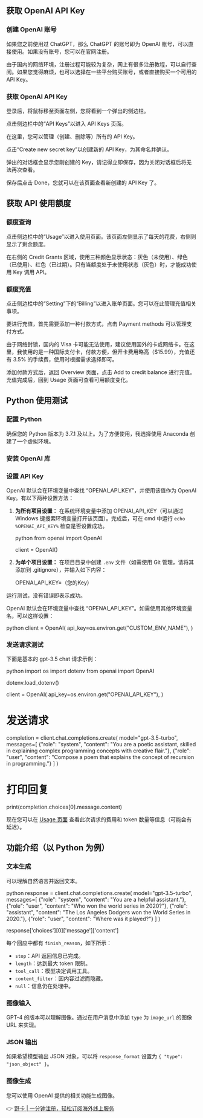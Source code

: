 ## 获取 OpenAI API Key

### 创建 OpenAI 账号

如果您之前使用过 ChatGPT，那么 ChatGPT 的账号即为 OpenAI 账号，可以直接使用。如果没有账号，您可以在官网注册。 

由于国内的网络环境，注册过程可能较为复杂，网上有很多注册教程，可以自行查阅。如果您觉得麻烦，也可以选择在一些平台购买账号，或者直接购买一个可用的 API Key。

### 获取 OpenAI API Key 

登录后，将鼠标移至页面左侧，您将看到一个弹出的侧边栏。

点击侧边栏中的“API Keys”以进入 API Keys 页面。

在这里，您可以管理（创建、删除等）所有的 API Key。

点击“Create new secret key”以创建新的 API Key，为其命名并确认。 

弹出的对话框会显示您刚创建的 Key，请记得立即保存，因为关闭对话框后将无法再次查看。

保存后点击 Done，您就可以在该页面查看新创建的 API Key 了。

## 获取 API 使用额度

### 额度查询

点击侧边栏中的“Usage”以进入使用页面。该页面左侧显示了每天的花费，右侧则显示了剩余额度。 

在右侧的 Credit Grants 区域，使用三种颜色显示状态：灰色（未使用）、绿色（已使用）、红色（已过期）。只有当额度处于未使用状态（灰色）时，才能成功使用 Key 调用 API。

### 额度充值

点击侧边栏中的“Setting”下的“Billing”以进入账单页面。您可以在此管理充值相关事项。

要进行充值，首先需要添加一种付款方式，点击 Payment methods 可以管理支付方式。

由于网络封锁，国内的 Visa 卡可能无法使用，建议使用国外的卡或网络卡。在这里，我使用的是一种国际支付卡，付款方便，但开卡费用略高（$15.99），充值还有 3.5% 的手续费，使用时根据需求选择即可。

添加付款方式后，返回 Overview 页面，点击 Add to credit balance 进行充值。充值完成后，回到 Usage 页面可查看可用额度变化。

## Python 使用测试

### 配置 Python

确保您的 Python 版本为 3.7.1 及以上。为了方便使用，我选择使用 Anaconda 创建了一个虚拟环境。

### 安装 OpenAI 库

### 设置 API Key

OpenAI 默认会在环境变量中查找 “OPENAI_API_KEY”，并使用该值作为 OpenAI Key。有以下两种设置方法：

1. **为所有项目设置：**
   在系统环境变量中添加 OPENAI_API_KEY（可以通过 Windows 键搜索环境变量打开该页面）。完成后，可在 cmd 中运行 `echo %OPENAI_API_KEY%` 检查是否设置成功。

   python
   from openai import OpenAI
   
   client = OpenAI()
   

2. **为单个项目设置：**
   在项目目录中创建 `.env` 文件（如需使用 Git 管理，请将其添加到 .gitignore），并输入如下内容：
   
   OPENAI_API_KEY=（您的Key）
   

运行测试，没有错误即表示成功。

OpenAI 默认会在环境变量中查找 “OPENAI_API_KEY”。如需使用其他环境变量名，可以这样设置：

python
client = OpenAI(
    api_key=os.environ.get("CUSTOM_ENV_NAME"),
)


### 发送请求测试

下面是基本的 gpt-3.5 chat 请求示例：

python
import os
import dotenv
from openai import OpenAI

dotenv.load_dotenv()

client = OpenAI(
    api_key=os.environ.get("OPENAI_API_KEY"),
)

# 发送请求
completion = client.chat.completions.create(
    model="gpt-3.5-turbo",
    messages=[
        {"role": "system", "content": "You are a poetic assistant, skilled in explaining complex programming concepts with creative flair."},
        {"role": "user", "content": "Compose a poem that explains the concept of recursion in programming."}
    ]
)

# 打印回复
print(completion.choices[0].message.content)


现在您可以在 [Usage 页面](https://platform.openai.com/usage) 查看此次请求的费用和 token 数量等信息（可能会有延迟）。

## 功能介绍（以 Python 为例）

### 文本生成

可以理解自然语言并返回文本。

python
response = client.chat.completions.create(
    model="gpt-3.5-turbo",
    messages=[
        {"role": "system", "content": "You are a helpful assistant."},
        {"role": "user", "content": "Who won the world series in 2020?"},
        {"role": "assistant", "content": "The Los Angeles Dodgers won the World Series in 2020."},
        {"role": "user", "content": "Where was it played?"}
    ]
)

response['choices'][0]['message']['content']


每个回应中都有 `finish_reason`，如下所示：

- `stop`：API 返回信息已完成。
- `length`：达到最大 token 限制。
- `tool_call`：模型决定调用工具。
- `content_filter`：因内容过滤而隐藏。
- `null`：信息仍在处理中。

### 图像输入

GPT-4 的版本可以理解图像。通过在用户消息中添加 `type` 为 `image_url` 的图像 URL 来实现。

### JSON 输出

如果希望模型输出 JSON 对象，可以将 `response_format` 设置为 `{ "type": "json_object" }`。

### 图像生成

您可以使用 OpenAI 提供的相关功能生成图像。

👉 [野卡 | 一分钟注册，轻松订阅海外线上服务](https://bit.ly/bewildcard)